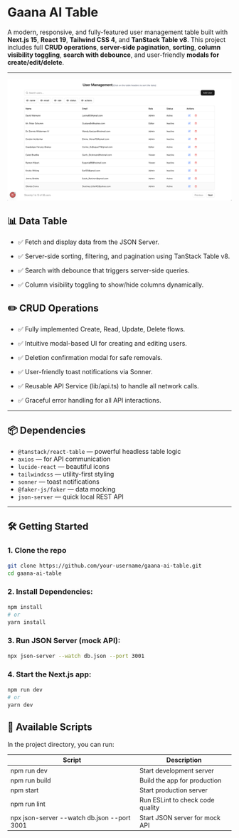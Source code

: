# Gaana AI Table

A modern, responsive, and fully-featured user management table built with **Next.js 15**, **React 19**, **Tailwind CSS 4**, and **TanStack Table v8**. This project includes full **CRUD operations**, **server-side pagination**, **sorting**, **column visibility toggling**, **search with debounce**, and user-friendly **modals for create/edit/delete**.

---
![Login Screenshot](./public/image.png)

## 📊 Data Table
 - ✅ Fetch and display data from the JSON Server.

 - ✅ Server-side sorting, filtering, and pagination using TanStack Table v8.

 - ✅ Search with debounce that triggers server-side queries.

 - ✅ Column visibility toggling to show/hide columns dynamically.

## ✏️ CRUD Operations
 - ✅ Fully implemented Create, Read, Update, Delete flows.

 - ✅ Intuitive modal-based UI for creating and editing users.

 - ✅ Deletion confirmation modal for safe removals.

 - ✅ User-friendly toast notifications via Sonner.

 - ✅ Reusable API Service (lib/api.ts) to handle all network calls.

 - ✅ Graceful error handling for all API interactions.

---

## 📦 Dependencies

- `@tanstack/react-table` — powerful headless table logic
- `axios` — for API communication
- `lucide-react` — beautiful icons
- `tailwindcss` — utility-first styling
- `sonner` — toast notifications
- `@faker-js/faker` — data mocking
- `json-server` — quick local REST API

---

## 🛠️ Getting Started

### 1. Clone the repo

```bash
git clone https://github.com/your-username/gaana-ai-table.git
cd gaana-ai-table
```

### 2. Install Dependencies:

```bash
npm install
# or
yarn install
```

### 3. Run JSON Server (mock API):

```bash
npx json-server --watch db.json --port 3001

```
### 4. Start the Next.js app:

```bash
npm run dev
# or
yarn dev
```
## 📜 Available Scripts

In the project directory, you can run:




| Script | Description |
| ------- | ----------- |
| npm run dev | Start development server |
| npm run build | Build the app for production |
| npm start | Start production server |
| npm run lint | Run ESLint to check code quality |
| npx json-server --watch db.json --port 3001 | Start JSON server for mock API |
    



